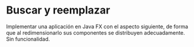 # Buscar y reemplazar
Implementar una aplicación en Java FX con el aspecto siguiente, de forma que al redimensionarlo sus componentes se distribuyen adecuadamente. Sin funcionalidad.

